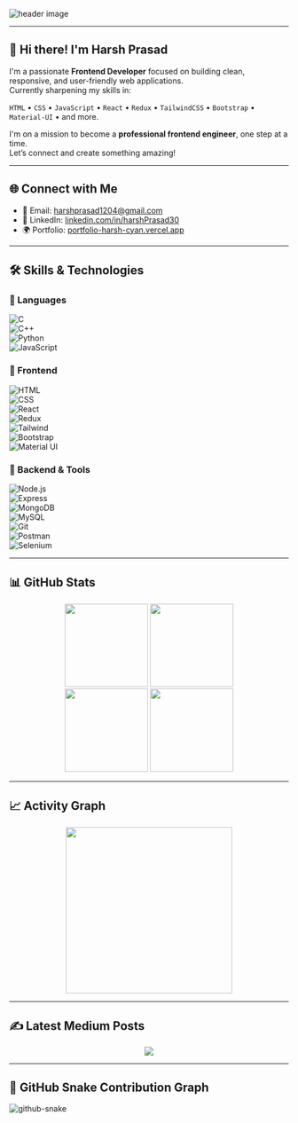 ﻿![header image](https://img.freepik.com/free-photo/anime-style-mythical-dragon-creature_23-2151112866.jpg)

---

## 👋 Hi there! I'm Harsh Prasad

I'm a passionate **Frontend Developer** focused on building clean, responsive, and user-friendly web applications.  
Currently sharpening my skills in:

`HTML` • `CSS` • `JavaScript` • `React` • `Redux` • `TailwindCSS` • `Bootstrap` • `Material-UI` • and more.

I'm on a mission to become a **professional frontend engineer**, one step at a time.  
Let’s connect and create something amazing!

---

## 🌐 Connect with Me

- 📧 Email: [harshprasad1204@gmail.com](mailto:harshprasad1204@gmail.com)  
- 💼 LinkedIn: [linkedin.com/in/harshPrasad30](https://www.linkedin.com/in/harshPrasad30)  
- 🌍 Portfolio: [portfolio-harsh-cyan.vercel.app](https://portfolio-harsh-cyan.vercel.app)

---

## 🛠️ Skills & Technologies

### 🧠 Languages
![C](https://raw.githubusercontent.com/devicons/devicon/master/icons/c/c-original.svg)  
![C++](https://raw.githubusercontent.com/devicons/devicon/master/icons/cplusplus/cplusplus-original.svg)  
![Python](https://raw.githubusercontent.com/devicons/devicon/master/icons/python/python-original.svg)  
![JavaScript](https://raw.githubusercontent.com/devicons/devicon/master/icons/javascript/javascript-original.svg)

### 🎨 Frontend
![HTML](https://raw.githubusercontent.com/devicons/devicon/master/icons/html5/html5-original-wordmark.svg)  
![CSS](https://raw.githubusercontent.com/devicons/devicon/master/icons/css3/css3-original-wordmark.svg)  
![React](https://raw.githubusercontent.com/devicons/devicon/master/icons/react/react-original-wordmark.svg)  
![Redux](https://raw.githubusercontent.com/devicons/devicon/master/icons/redux/redux-original.svg)  
![Tailwind](https://www.vectorlogo.zone/logos/tailwindcss/tailwindcss-icon.svg)  
![Bootstrap](https://raw.githubusercontent.com/devicons/devicon/master/icons/bootstrap/bootstrap-plain-wordmark.svg)  
![Material UI](https://raw.githubusercontent.com/devicons/devicon/master/icons/materialui/materialui-original.svg)

### 🧩 Backend & Tools
![Node.js](https://raw.githubusercontent.com/devicons/devicon/master/icons/nodejs/nodejs-original-wordmark.svg)  
![Express](https://raw.githubusercontent.com/devicons/devicon/master/icons/express/express-original-wordmark.svg)  
![MongoDB](https://raw.githubusercontent.com/devicons/devicon/master/icons/mongodb/mongodb-original-wordmark.svg)  
![MySQL](https://raw.githubusercontent.com/devicons/devicon/master/icons/mysql/mysql-original-wordmark.svg)  
![Git](https://www.vectorlogo.zone/logos/git-scm/git-scm-icon.svg)  
![Postman](https://www.vectorlogo.zone/logos/getpostman/getpostman-icon.svg)  
![Selenium](https://raw.githubusercontent.com/detain/svg-logos/780f25886640cef088af994181646db2f6b1a3f8/svg/selenium-logo.svg)

---

## 📊 GitHub Stats

<p align="center">
  <img src="https://github-readme-stats.vercel.app/api?username=Harsh-P30&show_icons=true&theme=dracula&count_private=true" height="150" />
  <img src="https://github-readme-stats.vercel.app/api/top-langs/?username=Harsh-P30&layout=compact&theme=dracula" height="150" />
  <br />
  <img src="https://streak-stats.demolab.com?user=Harsh-P30&theme=dracula" height="150" />
  <img src="https://github-profile-trophy.vercel.app/?username=Harsh-P30&theme=dracula" height="150" />
</p>

---

## 📈 Activity Graph

<p align="center">
  <img src="https://github-readme-activity-graph.vercel.app/graph?username=Harsh-P30&theme=react&area=true&radius=16" height="300" />
</p>

---

## ✍️ Latest Medium Posts

<p align="center">
  <img src="https://github-read-medium-git-main.pahlevikun.vercel.app/latest?limit=4&username=Harsh-P30" />
</p>

---

## 🐍 GitHub Snake Contribution Graph

<picture>
  <source media="(prefers-color-scheme: dark)" srcset="https://raw.githubusercontent.com/Harsh-P30/Harsh-P30/output/github-snake-dark.svg" />
  <source media="(prefers-color-scheme: light)" srcset="https://raw.githubusercontent.com/Harsh-P30/Harsh-P30/output/github-snake.svg" />
  <img alt="github-snake" src="https://raw.githubusercontent.com/Harsh-P30/Harsh-P30/output/github-snake.svg" />
</picture>
